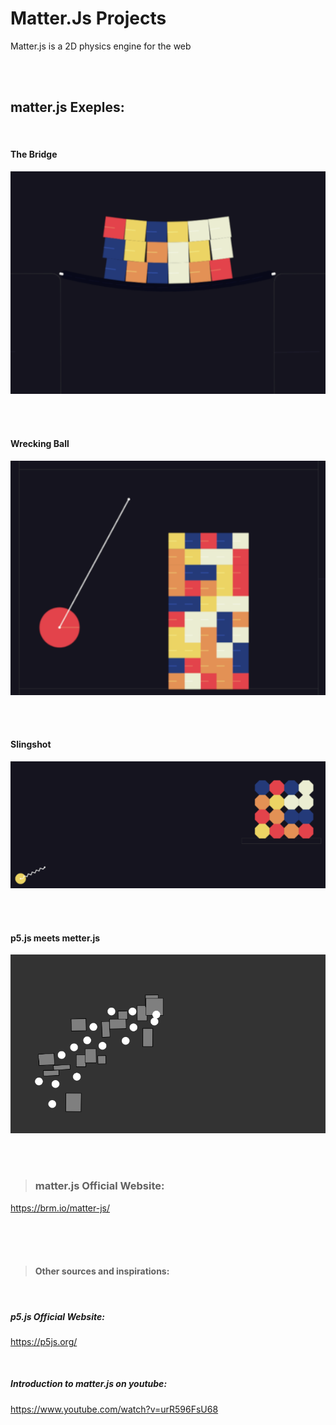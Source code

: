 # Matter.Js Projects

Matter.js is a 2D physics engine for the web

<br />

<br />

## matter.js Exeples:

<br />

#### The Bridge

![](./images/bridge.png)

<br />
<br />

#### Wrecking Ball

![](./images/wreckingBall.png)

<br />
<br />

#### Slingshot

![](./images/slingshot.png)

<br />
<br />

#### p5.js meets metter.js

![](./images/dragged.png)

<br />
<br />

> ### matter.js Official Website:

https://brm.io/matter-js/

<br />
<br />
<br />

> #### Other sources and inspirations:

<br />

##### p5.js Official Website:

https://p5js.org/

<br />

##### Introduction to matter.js on youtube:

https://www.youtube.com/watch?v=urR596FsU68

